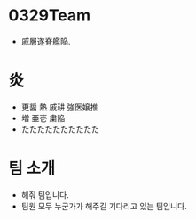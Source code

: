 # 0329Team
- 戚層遂脊艦陥.

# 炎
- 更醤 熱 戚耕 強医嬢推
- 増 亜壱 粛陥
- たたたたたたたたたた

# 팀 소개
- 해줘 팀입니다.
- 팀원 모두 누군가가 해주길 기다리고 있는 팀입니다.
